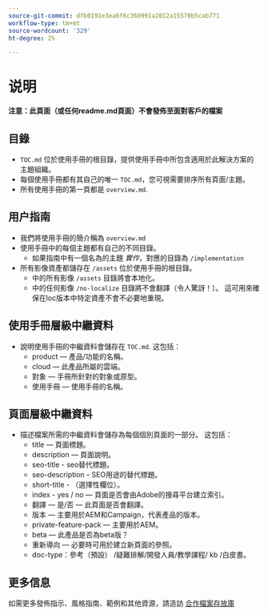```yaml
---
source-git-commit: dfb0191e3ea6f6c360991a2012a15570b5cab771
workflow-type: tm+mt
source-wordcount: '329'
ht-degree: 2%

---
```

# 说明

**注意：此頁面（或任何readme.md頁面）不會發佈至面對客戶的檔案**

## 目錄

+ `TOC.md` 位於使用手冊的根目錄，提供使用手冊中所包含適用於此解決方案的主題組織。
+ 每個使用手冊都有其自己的唯一 `TOC.md`，您可視需要排序所有頁面/主題。
+ 所有使用手冊的第一頁都是 `overview.md`.

## 用户指南

+ 我們將使用手冊的簡介稱為 `overview.md`
+ 使用手冊中的每個主題都有自己的不同目錄。
   + 如果指南中有一個名為的主題 *實作*，對應的目錄為 `/implementation`
+ 所有影像資產都儲存在 `/assets` 位於使用手冊的根目錄。
   + 中的所有影像 `/assets` 目錄將會本地化。
   + 中的任何影像 `/no-localize` 目錄將不會翻譯（令人驚訝！）。 這可用來確保在loc版本中特定資產不會不必要地重現。

## 使用手冊層級中繼資料

+ 說明使用手冊的中繼資料會儲存在 `TOC.md`. 这包括：
   + product — 產品/功能的名稱。
   + cloud — 此產品所屬的雲端。
   + 對象 — 手冊所針對的對象或原型。
   + 使用手冊 — 使用手冊的名稱。

## 頁面層級中繼資料

+ 描述檔案所需的中繼資料會儲存為每個個別頁面的一部分。 这包括：
   + title — 頁面標題。
   + description — 頁面說明。
   + seo-title - seo替代標題。
   + seo-description - SEO用途的替代標題。
   + short-title - （選擇性欄位）。
   + index - yes / no — 頁面是否會由Adobe的搜尋平台建立索引。
   + 翻譯 — 是/否 — 此頁面是否會翻譯。
   + 版本 — 主要用於AEM和Campaign，代表產品的版本。
   + private-feature-pack — 主要用於AEM。
   + beta — 此產品是否為beta版？
   + 重新導向 — 必要時可用於建立新頁面的參照。
   + doc-type：參考（預設） /疑難排解/開發人員/教學課程/ kb /白皮書。

## 更多信息

如需更多發佈指示、風格指南、範例和其他資源，請造訪 [合作檔案存放庫](https://git.corp.adobe.com/AdobeDocs/collaborative-doc-instructions)
